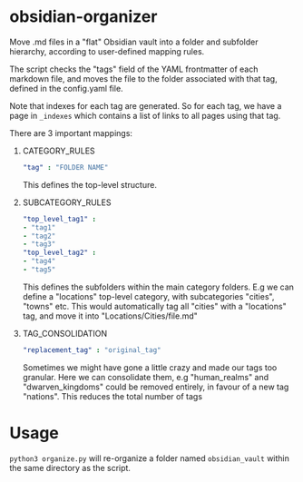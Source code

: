 # obsidian-organizer

Move .md files in a "flat" Obsidian vault into a folder and subfolder hierarchy, according to user-defined mapping rules.

The script checks the "tags" field of the YAML frontmatter of each markdown file, and moves the file to the folder associated with that tag, defined in the config.yaml file.

Note that indexes for each tag are generated. So for each tag, we have a page in `_indexes` which contains a list of links to all pages using that tag.

There are 3 important mappings:
1. CATEGORY_RULES
   ```yaml
   "tag" : "FOLDER NAME"
   ```

   This defines the top-level structure.
   
2. SUBCATEGORY_RULES
   ```yaml
   "top_level_tag1" :
   - "tag1"
   - "tag2"
   - "tag3"
   "top_level_tag2" :
   - "tag4"
   - "tag5"
   ```

   This defines the subfolders within the main category folders. E.g we can define a "locations" top-level category, with subcategories "cities", "towns" etc.
   This would automatically tag all "cities" with a "locations" tag, and move it into "Locations/Cities/file.md"

3. TAG_CONSOLIDATION
   ```yaml
   "replacement_tag" : "original_tag"
   ```

   Sometimes we might have gone a little crazy and made our tags too granular. Here we can consolidate them, e.g "human_realms" and "dwarven_kingdoms" could be removed entirely, in favour of a new tag "nations". This reduces the total number of tags

# Usage

`python3 organize.py` will re-organize a folder named `obsidian_vault` within the same directory as the script.
